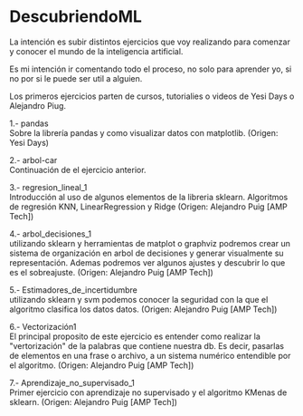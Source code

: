 # DescubriendoML
La intención es subir distintos ejercicios que voy realizando para comenzar y conocer el mundo de la inteligencia artificial.

Es mi intención ir comentando todo el proceso, no solo para aprender yo, si no por si le puede ser util a alguien.

Los primeros ejercicios parten de cursos, tutorialies o videos de Yesi Days o Alejandro Piug.

1.- pandas</br>
Sobre la librería pandas y como visualizar datos con matplotlib. (Origen: Yesi Days)

2.- arbol-car</br>
Continuación de el ejercicio anterior.

3.- regresion_lineal_1</br>
Introducción al uso de algunos elementos de la libreria sklearn. Algoritmos de regresión KNN, LinearRegression y Ridge (Origen: Alejandro Puig [AMP Tech])

4.- arbol_decisiones_1</br>
utilizando sklearn y herramientas de matplot o graphviz podremos crear un sistema de organización en arbol de decisiones y generar visualmente su representación. Ademas podremos ver algunos ajustes y descubrir lo que es el sobreajuste. (Origen: Alejandro Puig [AMP Tech])

5.- Estimadores_de_incertidumbre</br>
utilizando sklearn y svm podemos conocer la seguridad con la que el algoritmo clasifica los datos datos. (Origen: Alejandro Puig [AMP Tech])

6.- Vectorización1</br>
El principal proposito de este ejercicio es entender como realizar la "vertorización" de la palabras que contiene nuestra db. Es decir, pasarlas de elementos en una frase o archivo, a un sistema numérico entendible por el algoritmo. (Origen: Alejandro Puig [AMP Tech])

7.- Aprendizaje_no_supervisado_1</br>
Primer ejercicio con aprendizaje no supervisado y el algoritmo KMenas de sklearn. (Origen: Alejandro Puig [AMP Tech])
